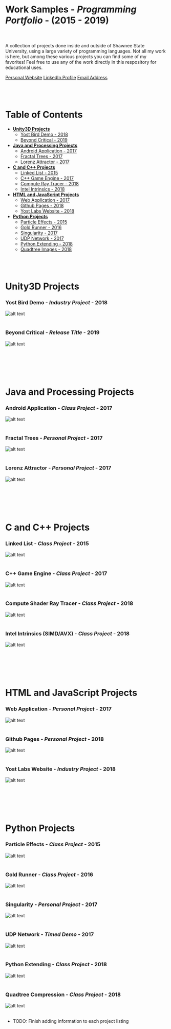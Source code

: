 # Work Samples - *Programming Portfolio* - (2015 - 2019)
<br></br>
A collection of projects done inside and outside of Shawnee State University, using a large variety of programming languages. Not all my work is here, but among these various projects you can find some of my favorites! Feel free to use any of the work directly in this respository for educational uses.

[Personal Website](https://daltonfox.com)
[LinkedIn Profile](https://www.linkedin.com/in/daltonfox/)
[Email Address](contact@daltonfox.com)
<br></br>
<br></br>
# Table of Contents
* __[Unity3D Projects](#unity)__
  - [Yost Bird Demo - 2018](#bird)
  - [Beyond Critical - 2019](#critical)
* __[Java and Processing Projects](#java)__
  - [Android Application - 2017](#android)
  - [Fractal Trees - 2017](#trees)
  - [Lorenz Attractor - 2017](#lorenz)
* __[C and C++ Projects](#c)__
  - [Linked List - 2015](#linked)
  - [C++ Game Engine - 2017](#ssuge)
  - [Compute Ray Tracer - 2018](#compute)
  - [Intel Intrinsics - 2018](#intel)
* __[HTML and JavaScript Projects](#javascript)__
  - [Web Application - 2017](#ava)
  - [Github Pages - 2018](#git)
  - [Yost Labs Website - 2018](#yost)
* __[Python Projects](#python)__
  - [Particle Effects - 2015](#particles)
  - [Gold Runner - 2016](#runner)
  - [Singularity - 2017](#singular)
  - [UDP Network - 2017](#network)
  - [Python Extending - 2018](#extend)
  - [Quadtree Images - 2018](#quads)
<br></br>
<br></br>
# <a name="unity"></a>Unity3D Projects
### <a name="bird"></a>Yost Bird Demo - *Industry Project* - 2018
![alt text](https://raw.githubusercontent.com/DaltonFox/Project-Collection/master/GitContent/Image_bird.gif)
<br></br>
### <a name="critical"></a>Beyond Critical - *Release Title* - 2019
![alt text](https://raw.githubusercontent.com/DaltonFox/Project-Collection/master/GitContent/Image_beyond.PNG)
<br></br>
<br></br>
<br></br>
# <a name="java"></a>Java and Processing Projects
### <a name="android"></a>Android Application - *Class Project* - 2017
![alt text](https://raw.githubusercontent.com/DaltonFox/Project-Collection/master/GitContent/Image_android.png)
<br></br>
### <a name="trees"></a>Fractal Trees - *Personal Project* - 2017
![alt text](https://raw.githubusercontent.com/DaltonFox/Project-Collection/master/GitContent/Image_fractal.gif)
<br></br>
### <a name="lorenz"></a>Lorenz Attractor - *Personal Project* - 2017
![alt text](https://raw.githubusercontent.com/DaltonFox/Project-Collection/master/GitContent/Image_lorenz.gif)
<br></br>
<br></br>
<br></br>
# <a name="c"></a>C and C++ Projects
### <a name="linked"></a>Linked List - *Class Project* - 2015
![alt text](https://raw.githubusercontent.com/DaltonFox/Project-Collection/master/GitContent/Image_linked.PNG)
<br></br>
### <a name="ssuge"></a>C++ Game Engine - *Class Project* - 2017
![alt text](https://raw.githubusercontent.com/DaltonFox/Project-Collection/master/GitContent/Image_ssuge.png)
<br></br>
### <a name="compute"></a>Compute Shader Ray Tracer - *Class Project* - 2018
![alt text](https://raw.githubusercontent.com/DaltonFox/Project-Collection/master/GitContent/Image_raytracer.png)
<br></br>
### <a name="intel"></a>Intel Intrinsics (SIMD/AVX) - *Class Project* - 2018
![alt text](https://raw.githubusercontent.com/DaltonFox/Project-Collection/master/GitContent/Image_simd.PNG)
<br></br>
<br></br>
<br></br>
# <a name="javascript"></a>HTML and JavaScript Projects
### <a name="ava"></a>Web Application - *Personal Project* - 2017
![alt text](https://raw.githubusercontent.com/DaltonFox/Project-Collection/master/GitContent/Image_mobile.gif)
<br></br>
### <a name="git"></a>Github Pages - *Personal Project* - 2018
![alt text](https://raw.githubusercontent.com/DaltonFox/Project-Collection/master/GitContent/Image_pages.gif)
<br></br>
### <a name="yost"></a>Yost Labs Website - *Industry Project* - 2018
![alt text](https://raw.githubusercontent.com/DaltonFox/Project-Collection/master/GitContent/Image_yostlabs.PNG)
<br></br>
<br></br>
<br></br>
# <a name="python"></a>Python Projects
### <a name="particles"></a>Particle Effects - *Class Project* - 2015
![alt text](https://raw.githubusercontent.com/DaltonFox/Project-Collection/master/GitContent/Image_fireworks.gif)
<br></br>
### <a name="runner"></a>Gold Runner - *Class Project* - 2016
![alt text](https://raw.githubusercontent.com/DaltonFox/Project-Collection/master/GitContent/Image_minecraft.png)
<br></br>
### <a name="singular"></a>Singularity - *Personal Project* - 2017
![alt text](https://raw.githubusercontent.com/DaltonFox/Project-Collection/master/GitContent/Image_singular.gif)
<br></br>
### <a name="runner"></a>UDP Network - *Timed Demo* - 2017
![alt text](https://raw.githubusercontent.com/DaltonFox/Project-Collection/master/GitContent/Image_udp.gif)
<br></br>
### <a name="extend"></a>Python Extending - *Class Project* - 2018
![alt text](https://raw.githubusercontent.com/DaltonFox/Project-Collection/master/GitContent/Image_python.png)
<br></br>
### <a name="quads"></a>Quadtree Compression - *Class Project* - 2018
![alt text](https://raw.githubusercontent.com/DaltonFox/Project-Collection/master/GitContent/Image_quads.png)
<br></br>

- TODO: Finish adding information to each project listing
